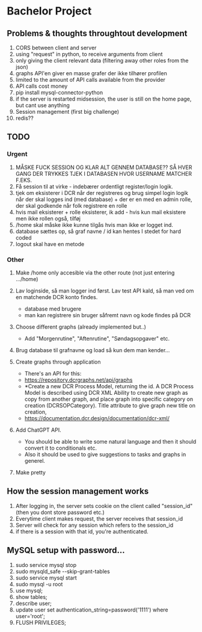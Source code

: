 # Bachelor Project

## Problems & thoughts throughtout development

1. CORS between client and server
2. using "request" in python, to receive arguments from client
3. only giving the client relevant data (filtering away other roles from the json)
4. graphs API'en giver en masse grafer der ikke tilhører profilen
5. limited to the amount of API calls available from the provider
6. API calls cost money
7. pip install mysql-connector-python
8. if the server is restarted midsession, the user is still on the home page, but cant use anything
9. Session management (first big challenge)
10. redis??

## TODO

### Urgent

1. MÅSKE FUCK SESSION OG KLAR ALT GENNEM DATABASE?? SÅ HVER GANG DER TRYKKES TJEK I DATABASEN HVOR USERNAME MATCHER F.EKS.
1. Få session til at virke - indebærer ordentligt register/login logik.
1. tjek om eksisterer i DCR når der registreres og brug simpel login logik når der skal logges ind (med database) + der er en med en admin rolle, der skal godkende når folk registrere en rolle
1. hvis mail eksisterer + rolle eksisterer, ik add - hvis kun mail eksistere men ikke rollen også, tilføj
1. /home skal måske ikke kunne tilgås hvis man ikke er logget ind.
1. database sættes op, så graf navne / id kan hentes I stedet for hard coded
1. logout skal have en metode

### Other

1. Make /home only accesible via the other route (not just entering .../home)
1. Lav loginside, så man logger ind først. Lav test API kald, så man ved om en matchende DCR konto findes.
   - database med brugere
   - man kan registrere sin bruger såfremt navn og kode findes på DCR
1. Choose different graphs (already implemented but..)
   - Add "Morgenrutine", "Aftenrutine", "Søndagsopgaver" etc.
1. Brug database til grafnavne og load så kun dem man kender...
1. Create graphs through application

   - There's an API for this:
   - https://repository.dcrgraphs.net/api/graphs
   - \*Create a new DCR Process Model, returning the id. A DCR Process Model is described using DCR XML Ability to create new graph as copy from another graph, and place graph into specific category on creation (DCRSOPCategory). Title attribute to give graph new title on creation,
   - https://documentation.dcr.design/documentation/dcr-xml/

1. Add ChatGPT API.
   - You should be able to write some natural language and then it should convert it to conditionals etc.
   - Also it should be used to give suggestions to tasks and graphs in generel.
1. Make pretty

## How the session management works

1. After logging in, the server sets cookie on the client called "session_id" (then you dont store password etc.)
2. Everytime client makes request, the server receives that session_id
3. Server will check for any session which refers to the session_id
4. if there is a session with that id, you're authenticated.

## MySQL setup with password...

1. sudo service mysql stop
1. sudo mysqld_safe --skip-grant-tables
1. sudo service mysql start
1. sudo mysql -u root
1. use mysql;
1. show tables;
1. describe user;
1. update user set authentication_string=password('1111') where user='root';
1. FLUSH PRIVILEGES;
